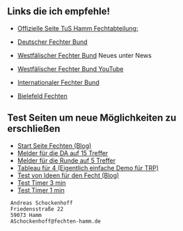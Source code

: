 ## Links die ich empfehle!

* [Offizielle Seite TuS Hamm Fechtabteilung:](https://www.tus59hamm.de/fechten)

* [Deutscher Fechter Bund](http://fechten.org)
* [Westfälischer Fechter Bund](https://fechten-westfalen.nrw/) Neues unter News
* [Westfälischer Fechter Bund YouTube](https://www.youtube.com/channel/UCZtBHLQiJAdtSVKeiN5uN4g/featured)
* [Internationaler Fechter Bund](https://fie.org/)
* [Bielefeld Fechten](https://www.fechten-bielefeld.de/)

## Test Seiten um neue Möglichkeiten zu erschließen

* [Start Seite Fechten (Blog)](https://blog.fechten-hamm.de/)
* [Melder für die DA auf 15 Treffer](https://test-blog.fechten-hamm.de/melder-15/)
* [Melder für die Runde auf 5 Treffer](https://test-blog.fechten-hamm.de/melder-5/)
* [Tableau für 4 (Eigentlich einfache Demo für TRP)](https://test-blog.fechten-hamm.de/tableau-5)
* [Test von Ideen für den Fecht (Blog)](https://test-blog.fechten-hamm.de/)
* [Test Timer 3 min](https://test-blog-fechten.github.io/c3down-app)
* [Test Timer 1 min](https://test-blog-fechten.github.io/c1down-app)
```
 Andreas Schockenhoff 
 Friedensstraße 22
 59073 Hamm
 ASchockenhoff@fechten-hamm.de
```
